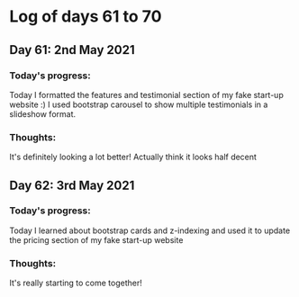 # Log of days 61 to 70

## Day 61: 2nd May 2021

### Today's progress:

Today I formatted the features and testimonial section of my fake start-up website :) I used bootstrap carousel to show multiple testimonials in a slideshow format.

### Thoughts:

It's definitely looking a lot better! Actually think it looks half decent 

## Day 62: 3rd May 2021

### Today's progress:

Today I learned about bootstrap cards and z-indexing and used it to update the pricing section of my fake start-up website

### Thoughts:

It's really starting to come together!
